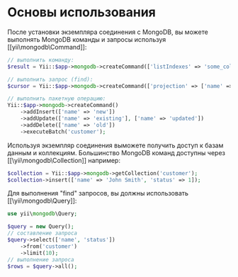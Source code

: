 Основы использования
===========

После установки экземпляра соединения с MongoDB, вы можете выполнять MongoDB команды и запросы
используя [[yii\mongodb\Command]]:

```php
// выполнить команду:
$result = Yii::$app->mongodb->createCommand(['listIndexes' => 'some_collection'])->execute();

// выполнить запрос (find):
$cursor = Yii::$app->mongodb->createCommand(['projection' => ['name' => true]])->query('some_collection');

// выполнить пакетную операцию:
Yii::$app->mongodb->createCommand()
    ->addInsert(['name' => 'new'])
    ->addUpdate(['name' => 'existing'], ['name' => 'updated'])
    ->addDelete(['name' => 'old'])
    ->executeBatch('customer');
```

Используя экземпляр соединения выможете получить доступ к базам данным и коллекциям.
Большинство MongoDB команд доступны через [[\yii\mongodb\Collection]] например:

```php
$collection = Yii::$app->mongodb->getCollection('customer');
$collection->insert(['name' => 'John Smith', 'status' => 1]);
```

Для выполнения "find" запросов, вы должны использовать [[\yii\mongodb\Query]]:

```php
use yii\mongodb\Query;

$query = new Query();
// составление запроса
$query->select(['name', 'status'])
    ->from('customer')
    ->limit(10);
// выполнение запроса
$rows = $query->all();
```

